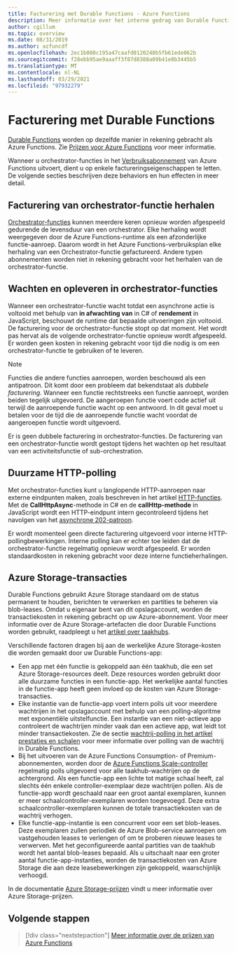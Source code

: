 ```yaml
---
title: Facturering met Durable Functions - Azure Functions
description: Meer informatie over het interne gedrag van Durable Functions en hoe deze van invloed zijn op facturering voor Azure Functions.
author: cgillum
ms.topic: overview
ms.date: 08/31/2019
ms.author: azfuncdf
ms.openlocfilehash: 2ec1b080c195a47caafd0120240b5fb61ede062b
ms.sourcegitcommit: f28ebb95ae9aaaff3f87d8388a09b41e0b3445b5
ms.translationtype: MT
ms.contentlocale: nl-NL
ms.lasthandoff: 03/29/2021
ms.locfileid: "97932279"
---
```

# <a name="durable-functions-billing"></a>Facturering met Durable Functions

[Durable Functions](durable-functions-overview.md) worden op dezelfde manier in rekening gebracht als Azure Functions. Zie [Prijzen voor Azure Functions](https://azure.microsoft.com/pricing/details/functions/) voor meer informatie.

Wanneer u orchestrator-functies in het [Verbruiksabonnement](../consumption-plan.md) van Azure Functions uitvoert, dient u op enkele factureringseigenschappen te letten. De volgende secties beschrijven deze behaviors en hun effecten in meer detail.

## <a name="orchestrator-function-replay-billing"></a>Facturering van orchestrator-functie herhalen

[Orchestrator-functies](durable-functions-orchestrations.md) kunnen meerdere keren opnieuw worden afgespeeld gedurende de levensduur van een orchestrator. Elke herhaling wordt weergegeven door de Azure Functions-runtime als een afzonderlijke functie-aanroep. Daarom wordt in het Azure Functions-verbruiksplan elke herhaling van een Orchestrator-functie gefactureerd. Andere typen abonnementen worden niet in rekening gebracht voor het herhalen van de orchestrator-functie.

## <a name="awaiting-and-yielding-in-orchestrator-functions"></a>Wachten en opleveren in orchestrator-functies

Wanneer een orchestrator-functie wacht totdat een asynchrone actie is voltooid met behulp van **in afwachting van** in C# of **rendement** in JavaScript, beschouwt de runtime dat bepaalde uitvoeringen zijn voltooid. De facturering voor de orchestrator-functie stopt op dat moment. Het wordt pas hervat als de volgende orchestrator-functie opnieuw wordt afgespeeld. Er worden geen kosten in rekening gebracht voor tijd die nodig is om een orchestrator-functie te gebruiken of te leveren.

> [!NOTE]
> Functies die andere functies aanroepen, worden beschouwd als een antipatroon. Dit komt door een probleem dat bekendstaat als _dubbele facturering_. Wanneer een functie rechtstreeks een functie aanroept, worden beiden tegelijk uitgevoerd. De aangeroepen functie voert code actief uit terwijl de aanroepende functie wacht op een antwoord. In dit geval moet u betalen voor de tijd die de aanroepende functie wacht voordat de aangeroepen functie wordt uitgevoerd.
>
> Er is geen dubbele facturering in orchestrator-functies. De facturering van een orchestrator-functie wordt gestopt tijdens het wachten op het resultaat van een activiteitsfunctie of sub-orchestration.

## <a name="durable-http-polling"></a>Duurzame HTTP-polling

Met orchestrator-functies kunt u langlopende HTTP-aanroepen naar externe eindpunten maken, zoals beschreven in het artikel [HTTP-functies](durable-functions-http-features.md). Met de **CallHttpAsync**-methode in C# en de **callHttp-methode** in JavaScript wordt een HTTP-eindpunt intern gecontroleerd tijdens het navolgen van het [asynchrone 202-patroon](durable-functions-http-features.md#http-202-handling).

Er wordt momenteel geen directe facturering uitgevoerd voor interne HTTP-pollingbewerkingen. Interne polling kan er echter toe leiden dat de orchestrator-functie regelmatig opnieuw wordt afgespeeld. Er worden standaardkosten in rekening gebracht voor deze interne functieherhalingen.

## <a name="azure-storage-transactions"></a>Azure Storage-transacties

Durable Functions gebruikt Azure Storage standaard om de status permanent te houden, berichten te verwerken en partities te beheren via blob-leases. Omdat u eigenaar bent van dit opslagaccount, worden de transactiekosten in rekening gebracht op uw Azure-abonnement. Voor meer informatie over de Azure Storage-artefacten die door Durable Functions worden gebruikt, raadpleegt u het [artikel over taakhubs](durable-functions-task-hubs.md).

Verschillende factoren dragen bij aan de werkelijke Azure Storage-kosten die worden gemaakt door uw Durable Functions-app:

* Een app met één functie is gekoppeld aan één taakhub, die een set Azure Storage-resources deelt. Deze resources worden gebruikt door alle duurzame functies in een functie-app. Het werkelijke aantal functies in de functie-app heeft geen invloed op de kosten van Azure Storage-transacties.
* Elke instantie van de functie-app voert intern polls uit voor meerdere wachtrijen in het opslagaccount met behulp van een polling-algoritme met exponentiële uitstelfunctie. Een instantie van een niet-actieve app controleert de wachtrijen minder vaak dan een actieve app, wat leidt tot minder transactiekosten. Zie de sectie [wachtrij-polling in het artikel prestaties en schalen](durable-functions-perf-and-scale.md#queue-polling) voor meer informatie over polling van de wachtrij in Durable Functions.
* Bij het uitvoeren van de Azure Functions Consumption- of Premium-abonnementen, worden door de [Azure Functions Scale-controller](../event-driven-scaling.md) regelmatig polls uitgevoerd voor alle taakhub-wachtrijen op de achtergrond. Als een functie-app een lichte tot matige schaal heeft, zal slechts één enkele controller-exemplaar deze wachtrijen pollen. Als de functie-app wordt geschaald naar een groot aantal exemplaren, kunnen er meer schaalcontroller-exemplaren worden toegevoegd. Deze extra schaalcontroller-exemplaren kunnen de totale transactiekosten van de wachtrij verhogen.
* Elke functie-app-instantie is een concurrent voor een set blob-leases. Deze exemplaren zullen periodiek de Azure Blob-service aanroepen om vastgehouden leases te verlengen of om te proberen nieuwe leases te verwerven. Met het geconfigureerde aantal partities van de taakhub wordt het aantal blob-leases bepaald. Als u uitschaalt naar een groter aantal functie-app-instanties, worden de transactiekosten van Azure Storage die aan deze leasebewerkingen zijn gekoppeld, waarschijnlijk verhoogd.

In de documentatie [Azure Storage-prijzen](https://azure.microsoft.com/pricing/details/storage/) vindt u meer informatie over Azure Storage-prijzen. 

## <a name="next-steps"></a>Volgende stappen

> [!div class="nextstepaction"]
> [ Meer informatie over de prijzen van Azure Functions](https://azure.microsoft.com/pricing/details/functions/)

